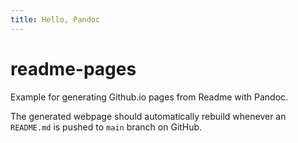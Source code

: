 ```yaml
---
title: Hello, Pandoc
---
```

# readme-pages
Example for generating Github.io pages from Readme with Pandoc. 

The generated webpage should automatically rebuild whenever an `README.md` is pushed to `main` branch on GitHub.
